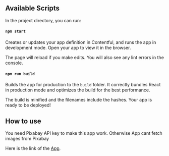 

## Available Scripts

In the project directory, you can run:

#### `npm start`

Creates or updates your app definition in Contentful, and runs the app in development mode.
Open your app to view it in the browser.

The page will reload if you make edits.
You will also see any lint errors in the console.

#### `npm run build`

Builds the app for production to the `build` folder.
It correctly bundles React in production mode and optimizes the build for the best performance.

The build is minified and the filenames include the hashes.
Your app is ready to be deployed!

## How to use

You need Pixabay API key to make this app work. Otherwise App cant fetch images from Pixabay

Here is the link of the  [App](https://app.contentful.com/deeplink?link=apps&id=5Adcsc8rs5wWUhi0MbnE0C). 
